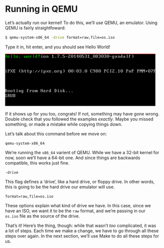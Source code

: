 # Running in QEMU

Let’s actually run our kernel! To do this, we’ll use QEMU, an emulator. Using
QEMU is fairly straightfoward:

```bash
$ qemu-system-x86_64 -drive format=raw,file=os.iso
```

Type it in, hit enter, and you should see Hello World!

<img alt="hello world" class="center" src="assets/hello_world.png" />

If it shows up for you too, congrats! If not, something may have gone
wrong. Double check that you followed the examples _exactly_. Maybe
you missed something, or made a mistake while copying things down.

Let’s talk about this command before we move on:

```text
qemu-system-x86_64
```

We’re running the `x86_64` varient of QEMU. While we have a 32-bit kernel for
now, soon we’ll have a 64-bit one. And since things are backwards compatible,
this works just fine.

```text
-drive
```

This flag defines a ‘drive’, like a hard drive, or floppy drive. In other
words, this is going to be the hard drive our emulator will use.

```text
format=raw,file=os.iso
```

These options explain what kind of drive we have. In this case, since we have
an ISO, we want it to be the `raw` format, and we’re passing in our `os.iso`
file as the source of the drive.

That’s it! Here’s the thing, though: while that wasn’t _too_ complicated, it
was a lot of steps. Each time we make a change, we have to go through all these
steps over again. In the next section, we’ll use Make to do all these steps for
us.
